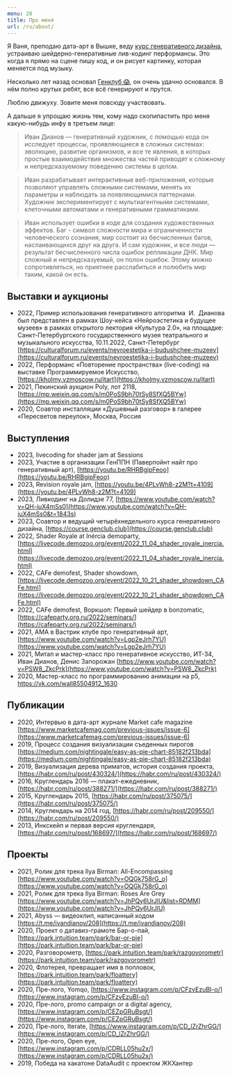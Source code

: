 ```yaml
---
menu: 20
title: Про меня
url: /ru/about/
---
```


Я Ваня, преподаю дата-арт в Вышке, веду [курс генеративного дизайна](http://course.genclub.club/), устраиваю шейдерно-генеративные лив-кодинг перформансы. Это когда я прямо на сцене пишу код, и он рисует картинку, которая меняется под музыку.

Несколько лет назад основал [Генклуб 😱](https://genclub.club), он очень удачно основался. В нём полно крутых ребят, все всё генерируют и прутся.

Люблю движуху. Зовите меня повсюду участвовать.

А дальше я упрощаю жизнь тем, кому надо скопипастить про меня какую-нибудь инфу в третьем лице:

> Иван Дианов — генеративный художник, с помощью кода он исследует процессы, проявляющиеся в сложных системах: эволюцию, развитие организмов, и все те явления, в которых простые взаимодействия множества частей приводят к сложному и непредсказуемому поведению системы в целом.

> Иван разрабатывает интерактивные веб-приложения, которые позволяют управлять сложными системами, менять их параметры и наблюдать за появляющимися паттернами. Художник экспериментирует с мультиагентными системами, клеточными автоматами и генеративными грамматиками.

> Иван использует ошибки в коде для создания художественных эффектов. Баг - символ сложности мира и ограниченности человеческого сознания, мир состоит из бесчисленных багов, наслаивающихся друг на друга. И сам художник, и все люди — результат бесчисленного числа ошибок репликации ДНК. Мир сложный и непредсказуемый, он полон ошибок. Этому можно сопротивляться, но приятнее расслабиться и полюбить мир таким, какой он есть.

## Выставки и аукционы
- 2022, Пример использования генеративного алгоритма  И.  Дианова был представлен в рамках Шоу-кейса «Нейроэстетика и будущее музеев» в рамках открытого лектория «Культура 2.0», на площадке: Санкт-Петербургского государственного музея театрального и музыкального искусства, 10.11.2022, Санкт-Петербург [https://culturalforum.ru/events/neyroestetika-i-budushchee-muzeev](https://culturalforum.ru/events/neyroestetika-i-budushchee-muzeev)
- 2022, Перформанс «Повторение пространства» (live-coding) на выставке Программируемое Искусство, [https://kholmy.vzmoscow.ru/itart](https://kholmy.vzmoscow.ru/itart)
- 2021, Пекинский аукцион Poly, лот 2118, [https://mp.weixin.qq.com/s/m0PoS9bh70tSy8SfXQ5BYw](https://mp.weixin.qq.com/s/m0PoS9bh70tSy8SfXQ5BYw)
- 2020, Соавтор инсталляции «Душевный разговор» в галерее «Пересветов переулок», Москва, Россия

## Выступления
- 2023, livecoding for shader jam at Sessions
- 2023, Участие в организации ГенППН (Паверпойнт найт про генеративный арт), [https://youtu.be/RHRBgipFeoo](https://youtu.be/RHRBgipFeoo)
- 2023, Revision royale jam, [https://youtu.be/4PLvWh8-z2M?t=4109](https://youtu.be/4PLvWh8-z2M?t=4109)
- 2023, Ливкодинг на Долидзе 77, [https://www.youtube.com/watch?v=QH-iuX4mSs0](https://www.youtube.com/watch?v=QH-iuX4mSs0&t=1843s) 
- 2023, Соавтор и ведущий четырёхнедельного курса генеративного дизайна, [https://course.genclub.club](https://course.genclub.club)
- 2022, Shader Royale at Inércia demoparty, [https://livecode.demozoo.org/event/2022_11_04_shader_royale_inercia.html](https://livecode.demozoo.org/event/2022_11_04_shader_royale_inercia.html)
- 2022, CAFe demofest, Shader showdown, [https://livecode.demozoo.org/event/2022_10_21_shader_showdown_CAFe.html](https://livecode.demozoo.org/event/2022_10_21_shader_showdown_CAFe.html)
- 2022, CAFe demofest, Воркшоп: Первый шейдер в bonzomatic, [https://cafeparty.org.ru/2022/seminars/](https://cafeparty.org.ru/2022/seminars/)
- 2021, АМА в Вастрик клубе про генеративный арт, [https://www.youtube.com/watch?v=Lgp2eJrh7YU](https://www.youtube.com/watch?v=Lgp2eJrh7YU)
- 2021, Митап и мастер-класс про генеративное искусство, ИТ-34, Иван Дианов, Денис Запорожан [https://www.youtube.com/watch?v=PSW8_ZkcPrk](https://www.youtube.com/watch?v=PSW8_ZkcPrk)
- 2020, Мастер-класс по программированию анимации на p5, https://vk.com/wall85504912_1630

## Публикации
- 2020, Интервью в дата-арт журнале Market cafe magazine [https://www.marketcafemag.com/previous-issues/issue-6](https://www.marketcafemag.com/previous-issues/issue-6)
- 2019, Процесс создания визуализации съеденных пирогов [https://medium.com/nightingale/easy-as-pie-chart-85182f213bda](https://medium.com/nightingale/easy-as-pie-chart-85182f213bda)
- 2019, Визуализация дерева приматов, история создания проекта, [https://habr.com/ru/post/430324/](https://habr.com/ru/post/430324/)
- 2016, Круглендарь 2016 — плакат-ежедневник, [https://habr.com/ru/post/388271/](https://habr.com/ru/post/388271/)
- 2015, Круглендарь 2015, [https://habr.com/ru/post/375075/](https://habr.com/ru/post/375075/)
- 2014, Круглендарь на 2014 год, [https://habr.com/ru/post/209550/](https://habr.com/ru/post/209550/)
- 2013, Инкскейп и первая версия круглендаря, [https://habr.com/ru/post/168697/](https://habr.com/ru/post/168697/)

## Проекты

- 2021, Ролик для трека Ilya Birman: All-Encompassing [https://www.youtube.com/watch?v=OQGk758rG_o](https://www.youtube.com/watch?v=OQGk758rG_o)
- 2021, Ролик для трека Ilya Birman: Roses Are Grey [https://www.youtube.com/watch?v=JhPQy6UrJlU&list=RDMM](https://www.youtube.com/watch?v=JhPQy6UrJlU)
- 2021, Abyss — видеоклип, написанный кодом [https://t.me/ivandianov/208](https://t.me/ivandianov/208)
- 2020, Проект о датавиз-грамоте Бар-о-пай, [https://park.intuition.team/park/bar-or-pie](https://park.intuition.team/park/bar-or-pie)
- 2020, Разговорометр, [https://park.intuition.team/park/razgovorometr](https://park.intuition.team/park/razgovorometr)
- 2020, Флотерея, превращает имя в попловок, [https://park.intuition.team/park/floattery](https://park.intuition.team/park/floattery)
- 2020, Пре-лого, Yomqo, [https://www.instagram.com/p/CFzvEzuBI-o/](https://www.instagram.com/p/CFzvEzuBI-o/)
- 2020, Пре-лого, promo campaign or a digital agency, [https://www.instagram.com/p/CEZpGRuBsgt/](https://www.instagram.com/p/CEZpGRuBsgt/)
- 2020, Пре-лого, Iterate, [https://www.instagram.com/p/CD_lZrZhrGG/](https://www.instagram.com/p/CD_lZrZhrGG/)
- 2020, Пре-лого, Open eye, [https://www.instagram.com/p/CDRLL05hu2x/](https://www.instagram.com/p/CDRLL05hu2x/)
- 2019, Победа на хакатоне DataAudit с проектом ЖКХантер
